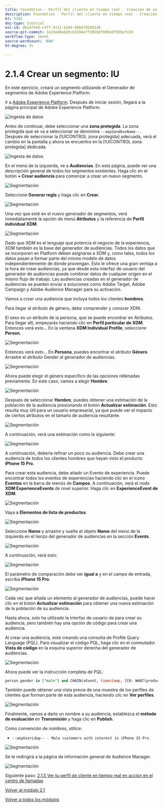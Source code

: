 ```yaml
---
title: Foundation - Perfil del cliente en tiempo real - Creación de un segmento - IU
description: Foundation - Perfil del cliente en tiempo real - Creación de un segmento - IU
kt: 5342
doc-type: tutorial
exl-id: db1d744d-c4ff-4131-b104-98bb70269140
source-git-commit: 3a19e88e820c63294eff38bb8f699a9f690afcb9
workflow-type: tm+mt
source-wordcount: '694'
ht-degree: 3%

---
```


# 2.1.4 Crear un segmento: IU

En este ejercicio, creará un segmento utilizando el Generador de segmentos de Adobe Experience Platform.

Ir a [Adobe Experience Platform](https://experience.adobe.com/platform). Después de iniciar sesión, llegará a la página principal de Adobe Experience Platform.

![Ingesta de datos](./../../../modules/datacollection/module1.2/images/home.png)

Antes de continuar, debe seleccionar una **zona protegida**. La zona protegida que se va a seleccionar se denomina ``--aepSandboxName--``. Después de seleccionar la [!UICONTROL zona protegida] adecuada, verá el cambio en la pantalla y ahora se encuentra en la [!UICONTROL zona protegida] dedicada.

![Ingesta de datos](./../../../modules/datacollection/module1.2/images/sb1.png)

En el menú de la izquierda, ve a **Audiencias**. En esta página, puede ver una descripción general de todos los segmentos existentes. Haga clic en el botón **+ Crear audiencia** para comenzar a crear un nuevo segmento.

![Segmentación](./images/menuseg.png)

Seleccione **Generar regla** y haga clic en **Crear**.

![Segmentación](./images/menusegbr.png)

Una vez que esté en el nuevo generador de segmentos, verá inmediatamente la opción de menú **Atributos** y la referencia de **Perfil individual XDM**.

![Segmentación](./images/segmentationui.png)

Dado que XDM es el lenguaje que potencia el negocio de la experiencia, XDM también es la base del generador de audiencias. Todos los datos que se incorporen en Platform deben asignarse a XDM y, como tales, todos los datos pasan a formar parte del mismo modelo de datos independientemente de dónde provengan. Esto le ofrece una gran ventaja a la hora de crear audiencias, ya que desde esta interfaz de usuario del generador de audiencias puede combinar datos de cualquier origen en el mismo flujo de trabajo. Las audiencias creadas en el generador de audiencias se pueden enviar a soluciones como Adobe Target, Adobe Campaign y Adobe Audience Manager para su activación.

Vamos a crear una audiencia que incluya todos los clientes **hombres**.

Para llegar al atributo de género, debe comprender y conocer XDM.

El sexo es un atributo de la persona, que se puede encontrar en Atributos. Para llegar allí, empezarás haciendo clic en **Perfil particular de XDM**. Entonces verá esto... En la ventana **XDM Individual Profile**, seleccione **Person**.

![Segmentación](./images/person.png)

Entonces verá esto... En **Persona**, puedes encontrar el atributo **Género**. Arrastre el atributo Gender al generador de audiencias.

![Segmentación](./images/gender.png)

Ahora puede elegir el género específico de las opciones rellenadas previamente. En este caso, vamos a elegir **Hombre**.

![Segmentación](./images/genderselection.png)

Después de seleccionar **Hombre**, puedes obtener una estimación de la población de la audiencia presionando el botón **Actualizar estimación**. Esto resulta muy útil para un usuario empresarial, ya que puede ver el impacto de ciertos atributos en el tamaño de audiencia resultante.

![Segmentación](./images/segmentpreview.png)

A continuación, verá una estimación como la siguiente:

![Segmentación](./images/segmentpreviewest.png)

A continuación, debería refinar un poco su audiencia. Debe crear una audiencia de todos los clientes hombres que hayan visto el producto **iPhone 15 Pro**.

Para crear esta audiencia, debe añadir un Evento de experiencia. Puede encontrar todos los eventos de experiencias haciendo clic en el icono **Eventos** en la barra de menús de **Campos**. A continuación, verá el nodo **XDM ExperienceEvents** de nivel superior. Haga clic en **ExperienceEvent de XDM**.

![Segmentación](./images/findee.png)

Vaya a **Elementos de lista de productos**.

![Segmentación](./images/plitems.png)

Seleccione **Name** y arrastre y suelte el objeto **Name** del menú de la izquierda en el lienzo del generador de audiencias en la sección **Events**.

![Segmentación](./images/eeweb.png)

A continuación, verá esto:

![Segmentación](./images/eewebpdtlname.png)

El parámetro de comparación debe ser **igual a** y en el campo de entrada, escriba **iPhone 15 Pro**.

![Segmentación](./images/pv.png)

Cada vez que añada un elemento al generador de audiencias, puede hacer clic en el botón **Actualizar estimación** para obtener una nueva estimación de la población de su audiencia.

Hasta ahora, solo ha utilizado la interfaz de usuario de para crear su audiencia, pero también hay una opción de código para crear una audiencia.

Al crear una audiencia, está creando una consulta de Profile Query Language (PQL). Para visualizar el código PQL, haga clic en el conmutador **Vista de código** en la esquina superior derecha del generador de audiencias.

![Segmentación](./images/codeview.png)

Ahora puede ver la instrucción completa de PQL:

```sql
person.gender in ["male"] and CHAIN(xEvent, timestamp, [C0: WHAT(productListItems.exists(name.equals("iPhone 15 Pro", false)))])
```

También puede obtener una vista previa de una muestra de los perfiles de clientes que forman parte de esta audiencia, haciendo clic en **Ver perfiles**.

![Segmentación](./images/previewprofilesdtl.png)

Finalmente, vamos a darle un nombre a su audiencia,
establezca el **método de evaluación** en **Transmisión** y haga clic en **Publish**.

Como convención de nombres, utilice:

- `--aepUserLdap-- - Male customers with interest in iPhone 15 Pro`

![Segmentación](./images/segmentname.png)

Se le redirigirá a la página de información general de Audience Manager.

![Segmentación](./images/savedsegment.png)

Siguiente paso: [2.1.5 Ver tu perfil de cliente en tiempo real en acción en el centro de llamadas](./ex5.md)

[Volver al módulo 2.1](./real-time-customer-profile.md)

[Volver a todos los módulos](../../../overview.md)
